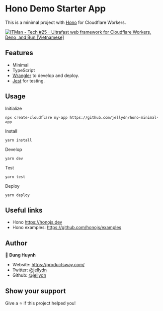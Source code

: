# Hono Demo Starter App

This is a minimal project with [Hono](https://github.com/honojs/hono/) for Cloudflare Workers.

[![ITMan - Tech #25 - Ultrafast web framework for Cloudflare Workers, Deno, and Bun [Vietnamese]](https://i.ytimg.com/vi/YsjqVvlrXGY/hqdefault.jpg)](https://www.youtube.com/watch?v=YsjqVvlrXGY)

## Features

- Minimal
- TypeScript
- [Wrangler](https://developers.cloudflare.com/workers/) to develop and deploy.
- [Jest](https://jestjs.io/ja/) for testing.

## Usage

Initialize

```
npx create-cloudflare my-app https://github.com/jellydn/hono-minimal-app
```

Install

```
yarn install
```

Develop

```
yarn dev
```

Test

```
yarn test
```

Deploy

```
yarn deploy
```

## Useful links

- Hono https://honojs.dev
- Hono examples: https://github.com/honojs/examples

## Author

👤 **Dung Huynh**

- Website: https://productsway.com/
- Twitter: [@jellydn](https://twitter.com/jellydn)
- Github: [@jellydn](https://github.com/jellydn)

## Show your support

Give a ⭐️ if this project helped you!
